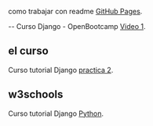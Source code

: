 como trabajar con readme [GitHub Pages](https://pages.github.com/).

-- Curso Django - OpenBootcamp [Video 1](https://youtu.be/ruQIRGXfUKY?si=IhhNlNK-7PP6_46u).


## el curso
Curso tutorial Django [practica 2](https://youtu.be/vXR5CAcRv5w?si=gIJMvxCQ5GAk6xHb).

## w3schools
Curso tutorial Django   [  Python](https://www.w3schools.com/python/default.asp).